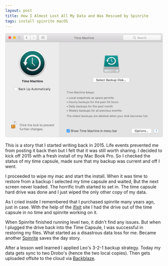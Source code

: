```yaml
---
layout: post
title: How I Almost Lost All My Data and Was Rescued by Spinrite
tags: install spinrite macOS
---
```

![Image by Apple](/images/macos-sierra-time-machine-preferences.png)

This is a story that I started writing back in 2015. Life events prevented me from posting it back then but I felt that it was still worth sharing. I decided to kick off 2015 with a fresh install of my Mac Book Pro. So I checked the status of my time capsule, made sure that my backup was current and off I went.

I proceeded to wipe my mac and start the install. When it was time to restore from a backup I selected my time capsule and waited, But the next screen never loaded. The horrific truth started to set in. The time capsule hard drive was done and I just wiped the only other copy of my data.

As I cried inside I remembered that I purchased spinrite many years ago, just in case. With the help of the [ifixit](https://www.ifixit.com/Guide/Apple+Time+Capsule+Model+A1302+Hard+Drive+Replacement/2750) site I had the drive out of the time capsule in no time and spinrite working on it.

When Spinrite finished running level two, it didn't find any issues. But when I plugged the drive back into the Time Capsule, I was successful in restoring my files. What started as a disastrous data loss for me. Became another [Spinrite](https://www.grc.com/sr/spinrite.htm) saves the day story.

After a lesson well learned I applied Leo's 3-2-1 backup strategy. Today my data gets sync to two Drobo's (hence the two local copies). Then gets uploaded offsite to the cloud via [Backblaze](https://secure.backblaze.com/r/01crwd).
